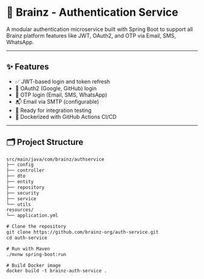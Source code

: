 # 🧠 Brainz - Authentication Service

A modular authentication microservice built with Spring Boot to support all Brainz platform features like JWT, OAuth2, and OTP via Email, SMS, WhatsApp.

---

## ✨ Features

- ✅ JWT-based login and token refresh
- 🔐 OAuth2 (Google, GitHub) login
- 🔁 OTP login (Email, SMS, WhatsApp)
- 📬 Email via SMTP (configurable)
- 🧪 Ready for integration testing
- 🐳 Dockerized with GitHub Actions CI/CD

---

## 🗂 Project Structure

```txt
src/main/java/com/brainz/authservice  
├── config  
├── controller  
├── dto  
├── entity  
├── repository  
├── security  
├── service  
└── utils
resources/  
└── application.yml  
```

```txt
# Clone the repository
git clone https://github.com/brainz-org/auth-service.git
cd auth-service

# Run with Maven
./mvnw spring-boot:run

# Build Docker image
docker build -t brainz-auth-service .
